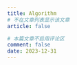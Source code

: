 ```yaml
---
title: Algorithm
# 不在文章列表显示该文章
article: false

# 本篇文章不启用评论区
comment: false
date: 2023-12-31
---
```


<!-- more -->
<!-- 待发文... -->

<!-- 可在.md文件中，直接使用 <Catalog/>组件 自动生成目录 -->
<Catalog level="3"/>